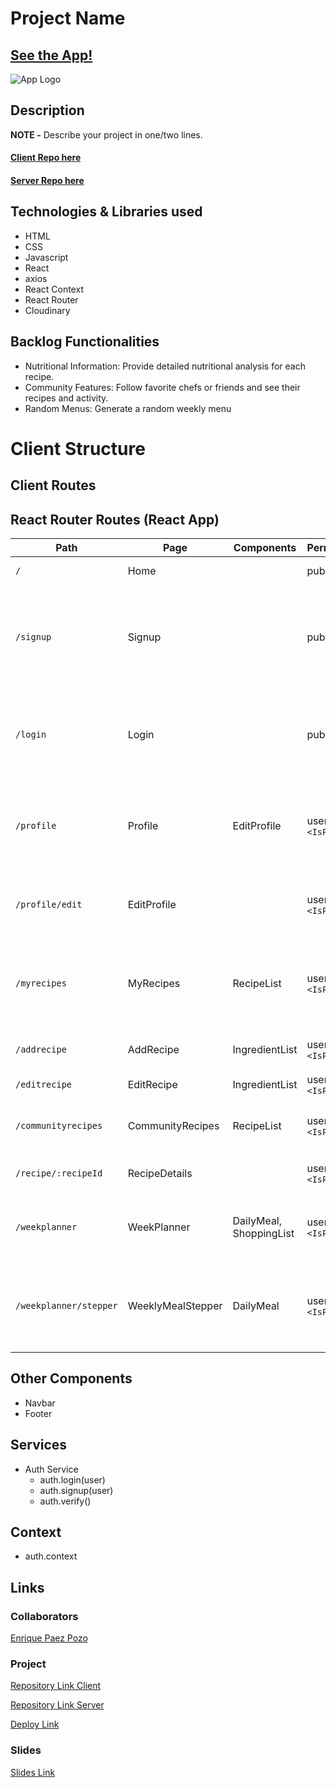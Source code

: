 # Project Name

## [See the App!](https://platemate-app.netlify.app/)

![App Logo](your-image-logo-path-or-name)

## Description

**NOTE -** Describe your project in one/two lines.
#### [Client Repo here](https://github.com/enriquepaez/platemate-client)
#### [Server Repo here](https://github.com/enriquepaez/platemate-server)

## Technologies & Libraries used

- HTML
- CSS
- Javascript
- React
- axios
- React Context
- React Router
- Cloudinary

## Backlog Functionalities

- Nutritional Information: Provide detailed nutritional analysis for each recipe.
- Community Features: Follow favorite chefs or friends and see their recipes and activity.
- Random Menus: Generate a random weekly menu

# Client Structure

## Client Routes

## React Router Routes (React App)
| Path                      | Page              | Components              | Permissions              | Behavior                                                             |
| ------------------------- | ------------------| ----------------------- | ------------------------ | -------------------------------------------------------------------  |
| `/`                       | Home              |                         | public                   | Home page                                                            |
| `/signup`                 | Signup            |                         | public                   | Signup form, link to login, navigate to homepage after signup        |
| `/login`                  | Login             |                         | public                   | Login form, link to signup, navigate to homepage after login         |
| `/profile`                | Profile           | EditProfile             | user only `<IsPrivate>`  | Navigate to homepage after logout, expire session                    |
| `/profile/edit`           | EditProfile       |                         | user only `<IsPrivate>`  | Allows the user to edit his/her profile                              |
| `/myrecipes`              | MyRecipes         | RecipeList              | user only `<IsPrivate>`  | The user can check recipes created by him/her or marked as favorites |
| `/addrecipe`              | AddRecipe         | IngredientList          | user only `<IsPrivate>`  | Create a new recipe                                                  |
| `/editrecipe`             | EditRecipe        | IngredientList          | user only `<IsPrivate>`  | Edit a user´s recipe                                                 |
| `/communityrecipes`       | CommunityRecipes  | RecipeList              | user only `<IsPrivate>`  | Shows recipes created by all users                                   |
| `/recipe/:recipeId`       | RecipeDetails     |                         | user only `<IsPrivate>`  | Shows the details of one recipe                                      |
| `/weekplanner`            | WeekPlanner       | DailyMeal, ShoppingList | user only `<IsPrivate>`  | The user can check his/her week meal plan                            |
| `/weekplanner/stepper`    | WeeklyMealStepper | DailyMeal               | user only `<IsPrivate>`  | Allows the user to create or edit his/her week meal plan             |

## Other Components

- Navbar
- Footer

## Services

- Auth Service
  - auth.login(user)
  - auth.signup(user)
  - auth.verify()

## Context

- auth.context
  
## Links

### Collaborators

[Enrique Paez Pozo](https://github.com/enriquepaez)

### Project

[Repository Link Client](https://github.com/enriquepaez/platemate-client)

[Repository Link Server](https://github.com/enriquepaez/platemate-server)

[Deploy Link](https://platemate-app.netlify.app/)

### Slides

[Slides Link](https://docs.google.com/presentation/d/19Gtdg2P4kSg-_5V6hTgJXgIwRKgGNz5LkBFyTqtzvuc/edit#slide=id.g30e9aa4b67b_0_14)